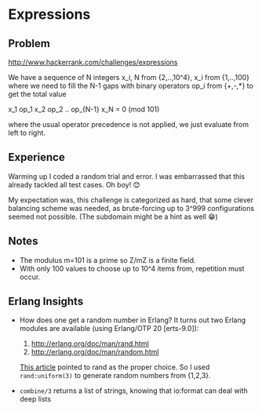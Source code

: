 # Expressions

## Problem
http://www.hackerrank.com/challenges/expressions

We have a sequence of N integers x_i, N from {2,..,10^4}, x_i from {1,..,100}
where we need to fill the N-1 gaps with binary operators op_i from {+,-,*}
to get the total value 

x_1 op_1 x_2 op_2 .. op_{N-1} x_N = 0 (mod 101)

where the usual operator precedence is not applied, we just evaluate from left to right.

## Experience
Warming up I coded a random trial and error. I was embarrassed that this
already tackled all test cases. Oh boy! :blush:

My expectation was, this challenge is categorized as hard, that some clever balancing 
scheme was needed, as brute-forcing up to 3^999 configurations seemed not possible.
(The subdomain might be a hint as well :grin:)

## Notes
- The modulus m=101 is a prime so Z/mZ is a finite field.
- With only 100 values to choose up to 10^4 items from, repetition must
  occur.

## Erlang Insights
- How does one get a random number in Erlang? It turns out two Erlang modules are available
  (using Erlang/OTP 20 [erts-9.0]):
  1. http://erlang.org/doc/man/rand.html
  2. http://erlang.org/doc/man/random.html

  [This article](https://hashrocket.com/blog/posts/the-adventures-of-generating-random-numbers-in-erlang-and-elixir)
  pointed to rand as the proper choice. 
  So I used ``rand:uniform(3)`` to generate random numbers from {1,2,3}.
- ``combine/3`` returns a list of strings, knowing that io:format can deal with deep lists
